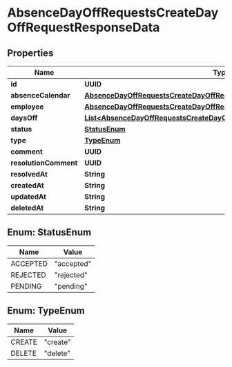 

# AbsenceDayOffRequestsCreateDayOffRequestResponseData


## Properties

| Name | Type | Description | Notes |
|------------ | ------------- | ------------- | -------------|
|**id** | **UUID** |  |  [optional] |
|**absenceCalendar** | [**AbsenceDayOffRequestsCreateDayOffRequestResponseDataAbsenceCalendar**](AbsenceDayOffRequestsCreateDayOffRequestResponseDataAbsenceCalendar.md) |  |  [optional] |
|**employee** | [**AbsenceDayOffRequestsCreateDayOffRequestResponseDataEmployee**](AbsenceDayOffRequestsCreateDayOffRequestResponseDataEmployee.md) |  |  [optional] |
|**daysOff** | [**List&lt;AbsenceDayOffRequestsCreateDayOffRequestResponseDataDaysOffInner&gt;**](AbsenceDayOffRequestsCreateDayOffRequestResponseDataDaysOffInner.md) |  |  [optional] |
|**status** | [**StatusEnum**](#StatusEnum) |  |  [optional] |
|**type** | [**TypeEnum**](#TypeEnum) |  |  [optional] |
|**comment** | **UUID** |  |  [optional] |
|**resolutionComment** | **UUID** |  |  [optional] |
|**resolvedAt** | **String** |  |  [optional] |
|**createdAt** | **String** |  |  [optional] |
|**updatedAt** | **String** |  |  [optional] |
|**deletedAt** | **String** |  |  [optional] |



## Enum: StatusEnum

| Name | Value |
|---- | -----|
| ACCEPTED | &quot;accepted&quot; |
| REJECTED | &quot;rejected&quot; |
| PENDING | &quot;pending&quot; |



## Enum: TypeEnum

| Name | Value |
|---- | -----|
| CREATE | &quot;create&quot; |
| DELETE | &quot;delete&quot; |



